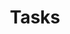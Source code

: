 ---
layout: tasks-status
template-title: Tasks status
template-description: Collection of tasks with search bar, filter, metadata, user avatars, and tag features. 
title: Tasks
description: Collection of tasks with search bar, filter, metadata, user avatars, and tag features. 
source-domain: PRP intake questionnaire
source-url: http://cbprs.org/wp-content/uploads/2020/08/PRP-Intake-Questionnaire.pdf
figma:
collection:
   - title: "1: Implement an information security policy"
     items:
       - Comment by Erika Spoon
       - 3 hours ago
     image-source: https://github.com/Bixal/rrt-content/blob/main/assets/img/headshot-1.jpeg?raw=true
     status: Not Started
     status-color: bg-primary-lighter
   - title: "2: Physical, technical and administrative safeguards"
     items:
       - Status update by Ben Cunningham
       - 4 days ago
     image-source: https://github.com/Bixal/rrt-content/blob/main/assets/img/headshot-2.jpeg?raw=true
     status: Revision Needed
     status-color: bg-secondary-light
   - title: "3: Employee awareness"
     items:
       - File upload by Jamie Lee
       - 1 hour ago
     image-source: https://github.com/Bixal/rrt-content/blob/main/assets/img/headshot-3.jpeg?raw=true
     status: Ready for Review
     status-color: bg-accent-warm-light
   - title: "4: Implement measures to detect, prevent, and respond to security failures related to personal information"
     items:
       - Comment by Ben Cunningham
       - 1 hour ago
     image-source: https://github.com/Bixal/rrt-content/blob/main/assets/img/headshot-2.jpeg?raw=true
     status: Approved
     status-color: bg-mint
   - title: "5: Procedures in place to test the effectiveness of the safeguards referred in the previous question"
     items:
       - Comment by Ben Cunningham
       - 6 hours ago
     image-source: https://github.com/Bixal/rrt-content/blob/main/assets/img/headshot-2.jpeg?raw=true
     status: Revision Needed
     status-color: bg-secondary-light
   - title: "6: Notify the controller of occurrences of a breach of the privacy or security of their organization’s personal information"
     items:
       - Comment by Erika Spoon
       - 1 hour ago
     image-source: https://github.com/Bixal/rrt-content/blob/main/assets/img/headshot-1.jpeg?raw=true
     status: Completed
     status-color: bg-accent-cool-light
   - title: "7: Secure disposal or return of personal information when instructed by the controller or upon termination of the relationship with the controller"
     items:
       - Comment by Ben Cunningham
       - 2 days ago
     image-source: https://github.com/Bixal/rrt-content/blob/main/assets/img/headshot-2.jpeg?raw=true
     status: Approved
     status-color: bg-mint
   - title: "8: Compliance with instructions related to processing personal information"
     items:
       - Comment by Erika Spoon
       - 30 mins ago
     image-source: https://github.com/Bixal/rrt-content/blob/main/assets/img/headshot-1.jpeg?raw=true
     status: Ready for Review
     status-color: bg-accent-warm-light
   - title: "9: Procedures in place to delete, update, and correct information"
     items:
       - Comment by Jamie Lee
       - 7 days ago
     image-source: https://github.com/Bixal/rrt-content/blob/main/assets/img/headshot-3.jpeg?raw=true
     status: Ready for Review
     status-color: bg-accent-warm-light
   - title: "10: Notify the controller of your engagement of subprocessors"
     items:
       - File upload by Jamie Lee
       - 1 hour ago
     image-source: https://github.com/Bixal/rrt-content/blob/main/assets/img/headshot-3.jpeg?raw=true
     status: Completed
     status-color: bg-accent-cool-light
---